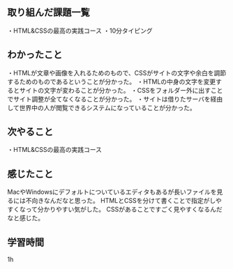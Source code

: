 ## 取り組んだ課題一覧
・HTML&CSSの最高の実践コース
・10分タイピング
## わかったこと
・HTMLが文章や画像を入れるためのもので、CSSがサイトの文字や余白を調節するためのものであるということが分かった。
・HTMLの中身の文字を変更するとサイトの文字が変わることが分かった。
・CSSをフォルダー外に出すことでサイト調整が全てなくなることが分かった。
・サイトは借りたサーバを経由して世界中の人が閲覧できるシステムになっていることが分かった。

## 次やること
・HTML&CSSの最高の実践コース

## 感じたこと
MacやWindowsにデフォルトについているエディタもあるが長いファイルを見るには不向きなんだなと思った。
HTMLとCSSを分けて書くことで指定がしやすくなって分かりやすい気がした。
CSSがあることですごく見やすくなるんだなと感じた。
## 学習時間
1h
